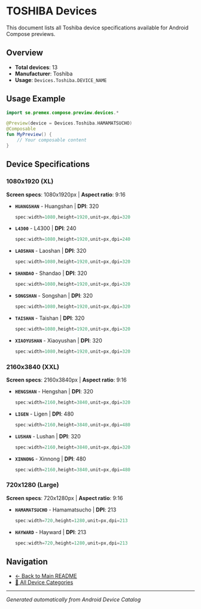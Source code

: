 # TOSHIBA Devices

This document lists all Toshiba device specifications available for Android Compose previews.

## Overview

- **Total devices**: 13
- **Manufacturer**: Toshiba
- **Usage**: `Devices.Toshiba.DEVICE_NAME`

## Usage Example

```kotlin
import se.premex.compose.preview.devices.*

@Preview(device = Devices.Toshiba.HAMAMATSUCHO)
@Composable
fun MyPreview() {
    // Your composable content
}
```

## Device Specifications

### 1080x1920 (XL)

**Screen specs**: 1080x1920px | **Aspect ratio**: 9:16

- **`HUANGSHAN`** - Huangshan | **DPI**: 320
  ```kotlin
  spec:width=1080,height=1920,unit=px,dpi=320
  ```

- **`L4300`** - L4300 | **DPI**: 240
  ```kotlin
  spec:width=1080,height=1920,unit=px,dpi=240
  ```

- **`LAOSHAN`** - Laoshan | **DPI**: 320
  ```kotlin
  spec:width=1080,height=1920,unit=px,dpi=320
  ```

- **`SHANDAO`** - Shandao | **DPI**: 320
  ```kotlin
  spec:width=1080,height=1920,unit=px,dpi=320
  ```

- **`SONGSHAN`** - Songshan | **DPI**: 320
  ```kotlin
  spec:width=1080,height=1920,unit=px,dpi=320
  ```

- **`TAISHAN`** - Taishan | **DPI**: 320
  ```kotlin
  spec:width=1080,height=1920,unit=px,dpi=320
  ```

- **`XIAOYUSHAN`** - Xiaoyushan | **DPI**: 320
  ```kotlin
  spec:width=1080,height=1920,unit=px,dpi=320
  ```

### 2160x3840 (XXL)

**Screen specs**: 2160x3840px | **Aspect ratio**: 9:16

- **`HENGSHAN`** - Hengshan | **DPI**: 320
  ```kotlin
  spec:width=2160,height=3840,unit=px,dpi=320
  ```

- **`LIGEN`** - Ligen | **DPI**: 480
  ```kotlin
  spec:width=2160,height=3840,unit=px,dpi=480
  ```

- **`LUSHAN`** - Lushan | **DPI**: 320
  ```kotlin
  spec:width=2160,height=3840,unit=px,dpi=320
  ```

- **`XINNONG`** - Xinnong | **DPI**: 480
  ```kotlin
  spec:width=2160,height=3840,unit=px,dpi=480
  ```

### 720x1280 (Large)

**Screen specs**: 720x1280px | **Aspect ratio**: 9:16

- **`HAMAMATSUCHO`** - Hamamatsucho | **DPI**: 213
  ```kotlin
  spec:width=720,height=1280,unit=px,dpi=213
  ```

- **`HAYWARD`** - Hayward | **DPI**: 213
  ```kotlin
  spec:width=720,height=1280,unit=px,dpi=213
  ```

## Navigation

- [← Back to Main README](../../README.md)
- [📱 All Device Categories](../README.md)

---
*Generated automatically from Android Device Catalog*
